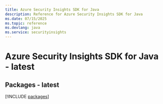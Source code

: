 ```yaml
---
title: Azure Security Insights SDK for Java
description: Reference for Azure Security Insights SDK for Java
ms.date: 07/15/2025
ms.topic: reference
ms.devlang: java
ms.service: securityinsights
---
```

# Azure Security Insights SDK for Java - latest
## Packages - latest
[!INCLUDE [packages](security-insights-index.md)]